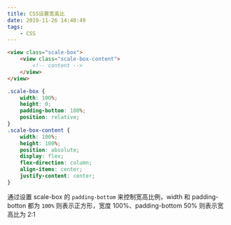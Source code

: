 ```yaml
---
title: CSS设置宽高比
date: 2019-11-26 14:40:49
tags:
	- CSS
---
```


```html
<view class="scale-box">
	<view class="scale-box-content">
		<!-- content -->
	</view>
</view>
```

```css
.scale-box {
	width: 100%;
	height: 0;
	padding-bottom: 100%;
	position: relative;
}
.scale-box-content {
	width: 100%;
	height: 100%;
	position: absolute;
	display: flex;
	flex-direction: column;
	align-items: center;
	justify-content: center;
}
```

通过设置 scale-box 的 `padding-bottom` 来控制宽高比例，width 和 padding-botton 都为 `100%` 则表示正方形，宽度 100%、padding-bottom 50% 则表示宽高比为 2:1
